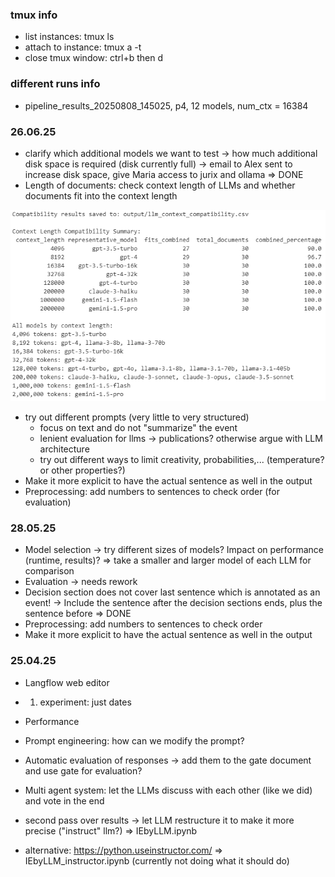 ### tmux info
- list instances: tmux ls
- attach to instance: tmux a -t <instance>
- close tmux window: ctrl+b then d

### different runs info
- pipeline_results_20250808_145025, p4, 12 models, num_ctx = 16384


### 26.06.25

- clarify which additional models we want to test -> how much additional disk space is required (disk currently full)
-> email to Alex sent to increase disk space, give Maria access to jurix and ollama
=> DONE
- Length of documents: check context length of LLMs and whether documents fit into the context length

![1752247070664](image/Notes/1752247070664.png)

- try out different prompts (very little to very structured)
    - focus on text and do not "summarize" the event
    - lenient evaluation for llms -> publications? otherwise argue with LLM architecture   
    - try out different ways to limit creativity, probabilities,... (temperature? or other properties?)
- Make it more explicit to have the actual sentence as well in the output
- Preprocessing: add numbers to sentences to check order (for evaluation)

### 28.05.25

- Model selection -> try different sizes of models? Impact on performance (runtime, results)?
=> take a smaller and larger model of each LLM for comparison
- Evaluation -> needs rework
- Decision section does not cover last sentence which is annotated as an event! 
-> Include the sentence after the decision sections ends, plus the sentence before 
=> DONE
- Preprocessing: add numbers to sentences to check order
- Make it more explicit to have the actual sentence as well in the output

### 25.04.25

- Langflow web editor
- 1. experiment: just dates
- Performance 
- Prompt engineering: how can we modify the prompt?
- Automatic evaluation of responses -> add them to the gate document and use gate for evaluation?
- Multi agent system: let the LLMs discuss with each other (like we did) and vote in the end

- second pass over results -> let LLM restructure it to make it more precise ("instruct" llm?)
=> IEbyLLM.ipynb
- alternative: https://python.useinstructor.com/
=> IEbyLLM_instructor.ipynb (currently not doing what it should do) 